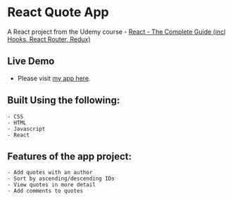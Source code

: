 # React Quote App
A React project from the Udemy course - [React - The Complete Guide (incl Hooks, React Router, Redux) ](https://www.udemy.com/course/react-the-complete-guide-incl-redux/)

## Live Demo 
- Please visit [my app here](https://react-http-a74ac.web.app/quotes?sort=desc).


## Built Using the following:
    - CSS
    - HTML 
    - Javascript
    - React
   
## Features of the app project:
    - Add quotes with an author
    - Sort by ascending/descending IDs
    - View quotes in more detail
    - Add comments to quotes
